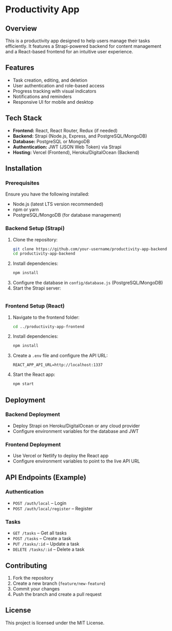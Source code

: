# Productivity App

## Overview
This is a productivity app designed to help users manage their tasks efficiently. It features a Strapi-powered backend for content management and a React-based frontend for an intuitive user experience.

## Features
- Task creation, editing, and deletion
- User authentication and role-based access
- Progress tracking with visual indicators
- Notifications and reminders
- Responsive UI for mobile and desktop

## Tech Stack
- **Frontend:** React, React Router, Redux (if needed)
- **Backend:** Strapi (Node.js, Express, and PostgreSQL/MongoDB)
- **Database:** PostgreSQL or MongoDB
- **Authentication:** JWT (JSON Web Token) via Strapi
- **Hosting:** Vercel (Frontend), Heroku/DigitalOcean (Backend)

## Installation
### Prerequisites
Ensure you have the following installed:
- Node.js (latest LTS version recommended)
- npm or yarn
- PostgreSQL/MongoDB (for database management)

### Backend Setup (Strapi)
1. Clone the repository:
   ```bash
   git clone https://github.com/your-username/productivity-app-backend.git
   cd productivity-app-backend
   ```
2. Install dependencies:
   ```bash
   npm install
   ```
3. Configure the database in `config/database.js` (PostgreSQL/MongoDB)
4. Start the Strapi server:
   ```bash
   ```

### Frontend Setup (React)
1. Navigate to the frontend folder:
   ```bash
   cd ../productivity-app-frontend
   ```
2. Install dependencies:
   ```bash
   npm install
   ```
3. Create a `.env` file and configure the API URL:
   ```env
   REACT_APP_API_URL=http://localhost:1337
   ```
4. Start the React app:
   ```bash
   npm start
   ```

## Deployment
### Backend Deployment
- Deploy Strapi on Heroku/DigitalOcean or any cloud provider
- Configure environment variables for the database and JWT

### Frontend Deployment
- Use Vercel or Netlify to deploy the React app
- Configure environment variables to point to the live API URL

## API Endpoints (Example)
### Authentication
- `POST /auth/local` – Login
- `POST /auth/local/register` – Register

### Tasks
- `GET /tasks` – Get all tasks
- `POST /tasks` – Create a task
- `PUT /tasks/:id` – Update a task
- `DELETE /tasks/:id` – Delete a task

## Contributing
1. Fork the repository
2. Create a new branch (`feature/new-feature`)
3. Commit your changes
4. Push the branch and create a pull request

## License
This project is licensed under the MIT License.